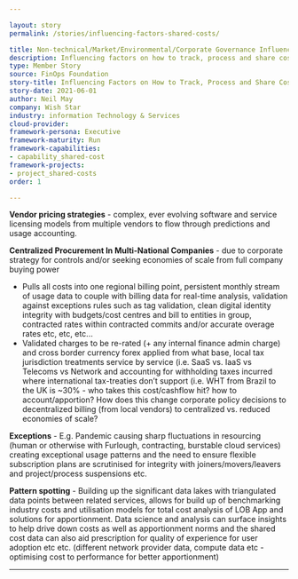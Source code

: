 ```yaml
---

layout: story
permalink: /stories/influencing-factors-shared-costs/

title: Non-technical/Market/Environmental/Corporate Governance Influencing Factors for Share Costs
description: Influencing factors on how to track, process and share costs using vendor pricing, procurement and pattern spotting
type: Member Story
source: FinOps Foundation
story-title: Influencing Factors on How to Track, Process and Share Costs
story-date: 2021-06-01
author: Neil May
company: Wish Star
industry: information Technology & Services
cloud-provider:
framework-persona: Executive
framework-maturity: Run
framework-capabilities:
- capability_shared-cost
framework-projects:
- project_shared-costs
order: 1

---
```


**Vendor pricing strategies** - complex, ever evolving software and service licensing models from multiple vendors to flow through predictions and usage accounting.

**Centralized Procurement In Multi-National Companies** - due to corporate strategy for controls and/or seeking economies of scale from full company buying power
* Pulls all costs into one regional billing point, persistent monthly stream of usage data to couple with billing data for real-time analysis, validation against exceptions rules such as tag validation, clean digital identity integrity with budgets/cost centres and bill to entities in group, contracted rates within contracted commits and/or accurate overage rates etc, etc, etc...
* Validated charges to be re-rated (+ any internal finance admin charge) and cross border currency forex applied from what base, local tax jurisdiction treatments service by service (i.e. SaaS vs. IaaS vs Telecoms vs Network and accounting for withholding taxes incurred where international tax-treaties don’t support (i.e. WHT from Brazil to the UK is ~30% - who takes this cost/cashflow hit? how to account/apportion? How does this change corporate policy decisions to decentralized billing (from local vendors) to centralized vs. reduced economies of scale?

**Exceptions** - E.g. Pandemic causing sharp fluctuations in resourcing (human or otherwise with Furlough, contracting, burstable cloud services) creating exceptional usage patterns and the need to ensure flexible subscription plans are scrutinised for integrity with joiners/movers/leavers and project/process suspensions etc.

**Pattern spotting** - Building up the significant data lakes with triangulated data points between related services, allows for build up of benchmarking industry costs and utilisation models for total cost analysis of LOB App and solutions for apportionment.  Data science and analysis can surface insights to help drive down costs as well as apportionment norms and the shared cost data can also aid prescription for quality of experience for user adoption etc etc. (different network provider data, compute data etc - optimising cost to performance for better apportionment)

---
